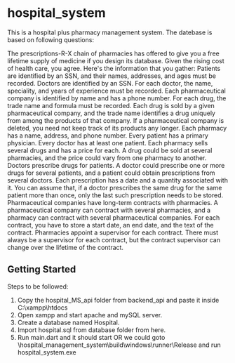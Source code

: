 # hospital_system

This is a hospital plus pharmacy management system.
The datebase is based on following questions:

The prescriptions-R-X chain of pharmacies has offered to give you a free lifetime supply of medicine if you design its database. Given the rising cost of health care, you agree. Here's the information that you gather: 
Patients are identified by an SSN, and their names, addresses, and ages must be recorded. Doctors are identified by an SSN. For each doctor, the name, speciality, and years of experience must be recorded. Each pharmaceutical company is identified by name and has a phone number. For each drug, the trade name and formula must be recorded. Each drug is sold by a given pharmaceutical company, and the trade name identifies a drug uniquely from among the products of that company. If a pharmaceutical company is deleted, you need not keep track of its products any longer. Each pharmacy has a name, address, and phone number. Every patient has a primary physician. Every doctor has at least one patient. Each pharmacy sells several drugs and has a price for each. A drug could be sold at several pharmacies, and the price could vary from one pharmacy to another. Doctors prescribe drugs for patients. A doctor could prescribe one or more drugs for several patients, and a patient could obtain prescriptions from several doctors. Each prescription has a date and a quantity associated with it. You can assume that, if a doctor prescribes the same drug for the same patient more than once, only the last such prescription needs to be stored. Pharmaceutical companies have long-term contracts with pharmacies. A pharmaceutical company can contract with several pharmacies, and a pharmacy can contract with several pharmaceutical companies. For each contract, you have to store a start date, an end date, and the text of the contract. Pharmacies appoint a supervisor for each contract. There must always be a supervisor for each contract, but the contract supervisor can change over the lifetime of the contract. 


## Getting Started

Steps to be followed:

1. Copy the hospital_MS_api folder from backend_api and paste it inside C:\xampp\htdocs
2. Open xampp and start apache and mySQL server.
3. Create a database named Hospital.
4. Import hospital.sql from database folder from here.
5. Run main.dart and it should start OR we could goto \hospital_management_system\build\windows\runner\Release and run hospital_system.exe
